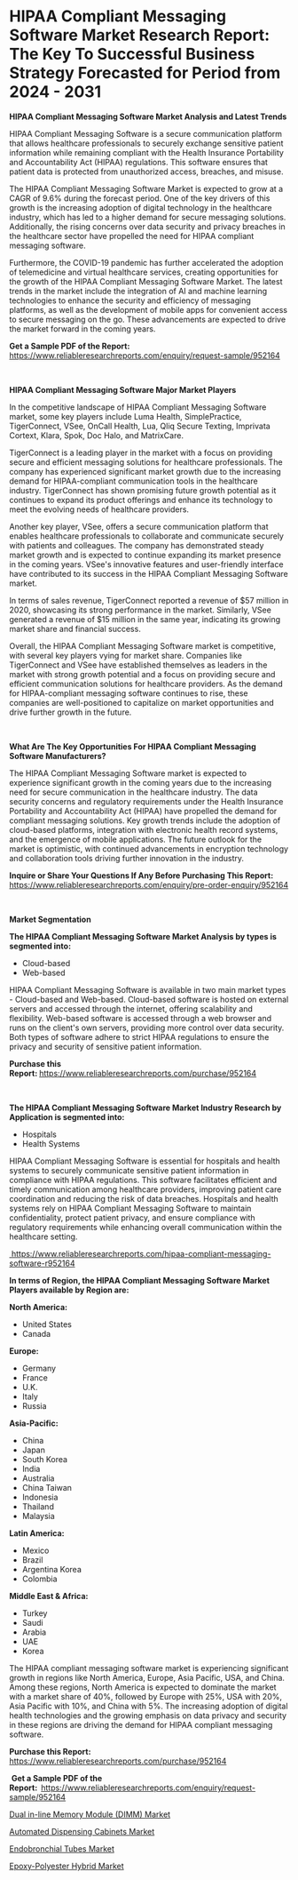 <p><h1>HIPAA Compliant Messaging Software Market Research Report: The Key To Successful Business Strategy Forecasted for Period from 2024 - 2031</h1></p><p><strong>HIPAA Compliant Messaging Software Market Analysis and Latest Trends</strong></p>
<p><p>HIPAA Compliant Messaging Software is a secure communication platform that allows healthcare professionals to securely exchange sensitive patient information while remaining compliant with the Health Insurance Portability and Accountability Act (HIPAA) regulations. This software ensures that patient data is protected from unauthorized access, breaches, and misuse.</p><p>The HIPAA Compliant Messaging Software Market is expected to grow at a CAGR of 9.6% during the forecast period. One of the key drivers of this growth is the increasing adoption of digital technology in the healthcare industry, which has led to a higher demand for secure messaging solutions. Additionally, the rising concerns over data security and privacy breaches in the healthcare sector have propelled the need for HIPAA compliant messaging software.</p><p>Furthermore, the COVID-19 pandemic has further accelerated the adoption of telemedicine and virtual healthcare services, creating opportunities for the growth of the HIPAA Compliant Messaging Software Market. The latest trends in the market include the integration of AI and machine learning technologies to enhance the security and efficiency of messaging platforms, as well as the development of mobile apps for convenient access to secure messaging on the go. These advancements are expected to drive the market forward in the coming years.</p></p>
<p><strong>Get a Sample PDF of the Report:&nbsp;</strong> <a href="https://www.reliableresearchreports.com/enquiry/request-sample/952164">https://www.reliableresearchreports.com/enquiry/request-sample/952164</a></p>
<p>&nbsp;</p>
<p><strong>HIPAA Compliant Messaging Software Major Market Players</strong></p>
<p><p>In the competitive landscape of HIPAA Compliant Messaging Software market, some key players include Luma Health, SimplePractice, TigerConnect, VSee, OnCall Health, Lua, Qliq Secure Texting, Imprivata Cortext, Klara, Spok, Doc Halo, and MatrixCare. </p><p>TigerConnect is a leading player in the market with a focus on providing secure and efficient messaging solutions for healthcare professionals. The company has experienced significant market growth due to the increasing demand for HIPAA-compliant communication tools in the healthcare industry. TigerConnect has shown promising future growth potential as it continues to expand its product offerings and enhance its technology to meet the evolving needs of healthcare providers.</p><p>Another key player, VSee, offers a secure communication platform that enables healthcare professionals to collaborate and communicate securely with patients and colleagues. The company has demonstrated steady market growth and is expected to continue expanding its market presence in the coming years. VSee's innovative features and user-friendly interface have contributed to its success in the HIPAA Compliant Messaging Software market.</p><p>In terms of sales revenue, TigerConnect reported a revenue of $57 million in 2020, showcasing its strong performance in the market. Similarly, VSee generated a revenue of $15 million in the same year, indicating its growing market share and financial success.</p><p>Overall, the HIPAA Compliant Messaging Software market is competitive, with several key players vying for market share. Companies like TigerConnect and VSee have established themselves as leaders in the market with strong growth potential and a focus on providing secure and efficient communication solutions for healthcare providers. As the demand for HIPAA-compliant messaging software continues to rise, these companies are well-positioned to capitalize on market opportunities and drive further growth in the future.</p></p>
<p>&nbsp;</p>
<p><strong>What Are The Key Opportunities For HIPAA Compliant Messaging Software Manufacturers?</strong></p>
<p><p>The HIPAA Compliant Messaging Software market is expected to experience significant growth in the coming years due to the increasing need for secure communication in the healthcare industry. The data security concerns and regulatory requirements under the Health Insurance Portability and Accountability Act (HIPAA) have propelled the demand for compliant messaging solutions. Key growth trends include the adoption of cloud-based platforms, integration with electronic health record systems, and the emergence of mobile applications. The future outlook for the market is optimistic, with continued advancements in encryption technology and collaboration tools driving further innovation in the industry.</p></p>
<p><strong>Inquire or Share Your Questions If Any Before Purchasing This Report:</strong> <a href="https://www.reliableresearchreports.com/enquiry/pre-order-enquiry/952164">https://www.reliableresearchreports.com/enquiry/pre-order-enquiry/952164</a></p>
<p>&nbsp;</p>
<p><strong>Market Segmentation</strong></p>
<p><strong>The HIPAA Compliant Messaging Software Market Analysis by types is segmented into:</strong></p>
<p><ul><li>Cloud-based</li><li>Web-based</li></ul></p>
<p><p>HIPAA Compliant Messaging Software is available in two main market types - Cloud-based and Web-based. Cloud-based software is hosted on external servers and accessed through the internet, offering scalability and flexibility. Web-based software is accessed through a web browser and runs on the client's own servers, providing more control over data security. Both types of software adhere to strict HIPAA regulations to ensure the privacy and security of sensitive patient information.</p></p>
<p><strong>Purchase this Report:&nbsp;</strong><a href="https://www.reliableresearchreports.com/purchase/952164">https://www.reliableresearchreports.com/purchase/952164</a></p>
<p>&nbsp;</p>
<p><strong>The HIPAA Compliant Messaging Software Market Industry Research by Application is segmented into:</strong></p>
<p><ul><li>Hospitals</li><li>Health Systems</li></ul></p>
<p><p>HIPAA Compliant Messaging Software is essential for hospitals and health systems to securely communicate sensitive patient information in compliance with HIPAA regulations. This software facilitates efficient and timely communication among healthcare providers, improving patient care coordination and reducing the risk of data breaches. Hospitals and health systems rely on HIPAA Compliant Messaging Software to maintain confidentiality, protect patient privacy, and ensure compliance with regulatory requirements while enhancing overall communication within the healthcare setting.</p></p>
<p><a href="https://www.reliableresearchreports.com/hipaa-compliant-messaging-software-r952164">&nbsp;https://www.reliableresearchreports.com/hipaa-compliant-messaging-software-r952164</a></p>
<p><strong>In terms of Region, the HIPAA Compliant Messaging Software Market Players available by Region are:</strong></p>
<p>
    <p> <strong> North America: </strong>
        <ul>
            <li>United States</li>
            <li>Canada</li>
        </ul>
        </p> 
    <p> <strong> Europe: </strong>
        <ul>
            <li>Germany</li>
            <li>France</li>
            <li>U.K.</li>
            <li>Italy</li>
            <li>Russia</li>
        </ul>
        </p> 
    <p> <strong> Asia-Pacific: </strong>
        <ul>
            <li>China</li>
            <li>Japan</li>
            <li>South Korea</li>
            <li>India</li>
            <li>Australia</li>
            <li>China Taiwan</li>
            <li>Indonesia</li>
            <li>Thailand</li>
            <li>Malaysia</li>
        </ul>
        </p> 
    <p> <strong> Latin America: </strong>
        <ul>
            <li>Mexico</li>
            <li>Brazil</li>
            <li>Argentina Korea</li>
            <li>Colombia</li>
        </ul>
        </p> 
    <p> <strong> Middle East & Africa: </strong>
        <ul>
            <li>Turkey</li>
            <li>Saudi</li>
            <li>Arabia</li>
            <li>UAE</li>
            <li>Korea</li>
        </ul>
    </p>
    </p>
<p><p>The HIPAA compliant messaging software market is experiencing significant growth in regions like North America, Europe, Asia Pacific, USA, and China. Among these regions, North America is expected to dominate the market with a market share of 40%, followed by Europe with 25%, USA with 20%, Asia Pacific with 10%, and China with 5%. The increasing adoption of digital health technologies and the growing emphasis on data privacy and security in these regions are driving the demand for HIPAA compliant messaging software.</p></p>
<p><strong>Purchase this Report: </strong><a href="https://www.reliableresearchreports.com/purchase/952164">https://www.reliableresearchreports.com/purchase/952164</a></p>
<p>&nbsp;<strong>Get a Sample PDF of the Report:&nbsp;&nbsp;</strong><a href="https://www.reliableresearchreports.com/enquiry/request-sample/952164">https://www.reliableresearchreports.com/enquiry/request-sample/952164</a></p>
<p><strong></strong></p>
<p><p><a href="https://www.linkedin.com/pulse/dual-in-line-memory-module-dimm-market-outlook-forecast-ncpue">Dual in-line Memory Module (DIMM) Market</a></p><p><a href="https://github.com/mharielmesa/Market-Research-Report-List-4/blob/main/automated-dispensing-cabinets-market.md">Automated Dispensing Cabinets Market</a></p><p><a href="https://github.com/dringals/Market-Research-Report-List-5/blob/main/endobronchial-tubes-market.md">Endobronchial Tubes Market</a></p><p><a href="https://www.linkedin.com/pulse/global-epoxy-polyester-hybrid-market-analysis-trends-forecasts-t14dc">Epoxy-Polyester Hybrid Market</a></p></p>